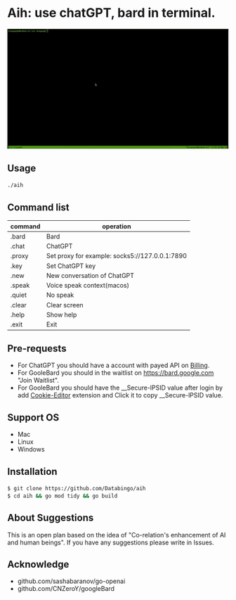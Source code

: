 # Aih: use chatGPT, bard in terminal. 

![screenshot](aih.gif)

## Usage
```bash
./aih
```
## Command list
|command   | operation|
|----------|----------|
|.bard      | Bard|
|.chat      | ChatGPT|
|.proxy     | Set proxy for example: socks5://127.0.0.1:7890|
|.key       | Set ChatGPT key|
|.new       | New conversation of ChatGPT|
|.speak     | Voice speak context(macos)|
|.quiet     | No speak |
|.clear     | Clear screen|
|.help      | Show help|
|.exit      | Exit|

## Pre-requests
- For ChatGPT you should have a account with payed API on [Billing](https://platform.openai.com/account/billing/overview). 
- For GooleBard you should in the waitlist on https://bard.google.com "Join Waitlist".
- For GooleBard you should have the __Secure-lPSID value after login by add [Cookie-Editor](https://cookie-editor.cgagnier.ca) extension and Click it to copy __Secure-lPSID value.

## Support OS
- Mac
- Linux
- Windows

## Installation
```bash
$ git clone https://github.com/Databingo/aih
$ cd aih && go mod tidy && go build 
```
## About Suggestions
This is an open plan based on the idea of "Co-relation's enhancement of AI and human beings".
If you have any suggestions please write in Issues.

## Acknowledge
- github.com/sashabaranov/go-openai 
- github.com/CNZeroY/googleBard
